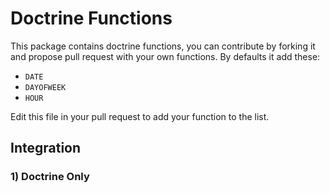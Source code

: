 Doctrine Functions
==================

This package contains doctrine functions, you can contribute by forking it and propose pull request with your own functions.
By defaults it add these:

* `DATE`
* `DAYOFWEEK`
* `HOUR`

Edit this file in your pull request to add your function to the list.

Integration
-----------

### 1) Doctrine Only

